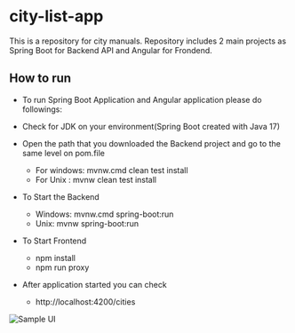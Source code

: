 # city-list-app
This is a repository for city manuals. Repository includes 2 main projects as Spring Boot for Backend API and Angular for Frondend.

## How to run
* To run Spring Boot Application and Angular application please do followings:

* Check for JDK on your environment(Spring Boot created with Java 17)
* Open the path that you downloaded the Backend project and go to the same level on pom.file
  * For windows: mvnw.cmd clean test install 
  * For Unix : mvnw clean test install
  
* To Start the Backend
  * Windows: mvnw.cmd spring-boot:run
  * Unix: mvnw spring-boot:run

* To Start Frontend
  * npm install
  * npm run proxy

* After application started you can check
  * http://localhost:4200/cities

 
![Sample UI](https://github.com/abdurrahmanyildiz/city-list-app/blob/master/city-list-ng/src/assets/images/cities.png)
